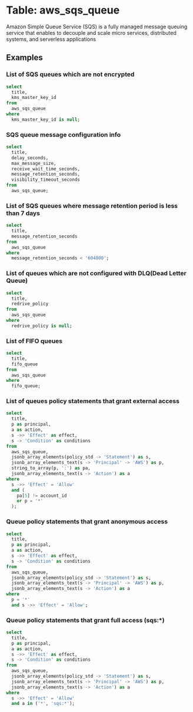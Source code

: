 # Table: aws_sqs_queue

Amazon Simple Queue Service (SQS) is a fully managed message queuing service that enables to decouple and scale micro services, distributed systems, and serverless applications

## Examples

### List of SQS queues which are not encrypted

```sql
select
  title,
  kms_master_key_id
from
  aws_sqs_queue
where
  kms_master_key_id is null;
```


### SQS queue message configuration info

```sql
select
  title,
  delay_seconds,
  max_message_size,
  receive_wait_time_seconds,
  message_retention_seconds,
  visibility_timeout_seconds
from
  aws_sqs_queue;
```


### List of SQS queues where message retention period is less than 7 days

```sql
select
  title,
  message_retention_seconds
from
  aws_sqs_queue
where
  message_retention_seconds < '604800';
```


### List of queues which are not configured with DLQ(Dead Letter Queue)

```sql
select
  title,
  redrive_policy
from
  aws_sqs_queue
where
  redrive_policy is null;
```


### List of FIFO queues

```sql
select
  title,
  fifo_queue
from
  aws_sqs_queue
where
  fifo_queue;
```

### List of queues policy statements that grant external access

```sql
select
  title,
  p as principal,
  a as action,
  s ->> 'Effect' as effect,
  s -> 'Condition' as conditions
from
  aws_sqs_queue,
  jsonb_array_elements(policy_std -> 'Statement') as s,
  jsonb_array_elements_text(s -> 'Principal' -> 'AWS') as p,
  string_to_array(p, ':') as pa,
  jsonb_array_elements_text(s -> 'Action') as a
where
  s ->> 'Effect' = 'Allow'
  and (
    pa[5] != account_id
    or p = '*'
  );
```


### Queue policy statements that grant anonymous access

```sql
select
  title,
  p as principal,
  a as action,
  s ->> 'Effect' as effect,
  s -> 'Condition' as conditions
from
  aws_sqs_queue,
  jsonb_array_elements(policy_std -> 'Statement') as s,
  jsonb_array_elements_text(s -> 'Principal' -> 'AWS') as p,
  jsonb_array_elements_text(s -> 'Action') as a
where
  p = '*'
  and s ->> 'Effect' = 'Allow';
```


### Queue policy statements that grant full access (sqs:*)

```sql
select
  title,
  p as principal,
  a as action,
  s ->> 'Effect' as effect,
  s -> 'Condition' as conditions
from
  aws_sqs_queue,
  jsonb_array_elements(policy_std -> 'Statement') as s,
  jsonb_array_elements_text(s -> 'Principal' -> 'AWS') as p,
  jsonb_array_elements_text(s -> 'Action') as a
where
  s ->> 'Effect' = 'Allow'
  and a in ('*', 'sqs:*');
```